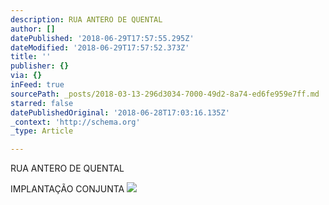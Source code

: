 ```yaml
---
description: RUA ANTERO DE QUENTAL
author: []
datePublished: '2018-06-29T17:57:55.295Z'
dateModified: '2018-06-29T17:57:52.373Z'
title: ''
publisher: {}
via: {}
inFeed: true
sourcePath: _posts/2018-03-13-296d3034-7000-49d2-8a74-ed6fe959e7ff.md
starred: false
datePublishedOriginal: '2018-06-28T17:03:16.135Z'
_context: 'http://schema.org'
_type: Article

---
```

RUA ANTERO DE QUENTAL

IMPLANTAÇÃO CONJUNTA
![](https://the-grid-user-content.s3-us-west-2.amazonaws.com/a1c1b948-b853-4c9a-97c3-fc78d3478233.jpg)